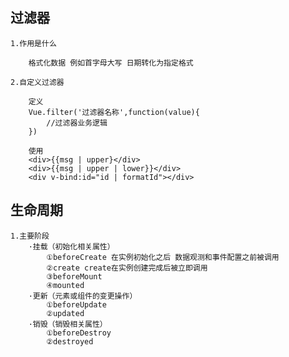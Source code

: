 ## 过滤器
    1.作用是什么

        格式化数据 例如首字母大写 日期转化为指定格式
    
    2.自定义过滤器

        定义
        Vue.filter('过滤器名称',function(value){
            //过滤器业务逻辑
        })

        使用
        <div>{{msg | upper}</div>
        <div>{{msg | upper | lower}}</div>
        <div v-bind:id="id | formatId"></div>


## 生命周期
    1.主要阶段
        ·挂载（初始化相关属性）
            ①beforeCreate 在实例初始化之后 数据观测和事件配置之前被调用
            ②create create在实例创建完成后被立即调用
            ③beforeMount
            ④mounted
        ·更新（元素或组件的变更操作）
            ①beforeUpdate
            ②updated
        ·销毁（销毁相关属性）
            ①beforeDestroy
            ②destroyed